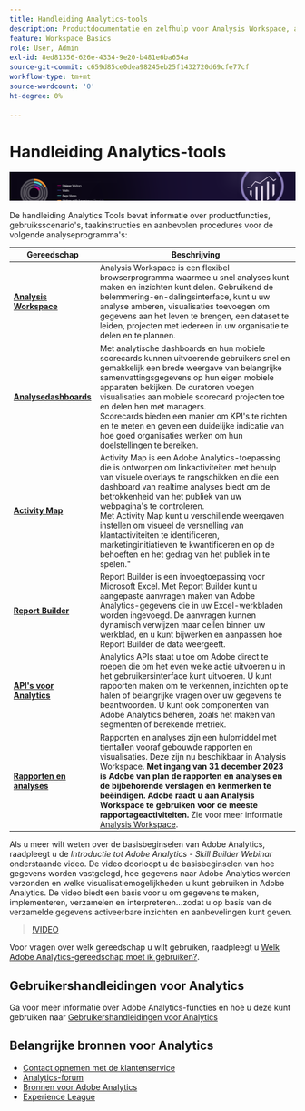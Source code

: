```yaml
---
title: Handleiding Analytics-tools
description: Productdocumentatie en zelfhulp voor Analysis Workspace, analytische dashboards (mobiele app), Activity Map, Report Builder, rapportage-API en rapporten en analyse.
feature: Workspace Basics
role: User, Admin
exl-id: 8ed81356-626e-4334-9e20-b481e6ba654a
source-git-commit: c659d85ce0dea98245eb25f1432720d69cfe77cf
workflow-type: tm+mt
source-wordcount: '0'
ht-degree: 0%

---
```


# Handleiding Analytics-tools

![Banner](../../assets/doc_banner_analyze.png)

De handleiding Analytics Tools bevat informatie over productfuncties, gebruiksscenario&#39;s, taakinstructies en aanbevolen procedures voor de volgende analyseprogramma&#39;s:

| Gereedschap | Beschrijving |
|-----------|----------------|
| **[Analysis Workspace](https://experienceleague.adobe.com/docs/analytics/analyze/analysis-workspace/home.html)** | Analysis Workspace is een flexibel browserprogramma waarmee u snel analyses kunt maken en inzichten kunt delen. Gebruikend de belemmering-en-dalingsinterface, kunt u uw analyse amberen, visualisaties toevoegen om gegevens aan het leven te brengen, een dataset te leiden, projecten met iedereen in uw organisatie te delen en te plannen. |
| **[Analysedashboards](https://experienceleague.adobe.com/docs/analytics/analyze/mobapp/home.html)** | Met analytische dashboards en hun mobiele scorecards kunnen uitvoerende gebruikers snel en gemakkelijk een brede weergave van belangrijke samenvattingsgegevens op hun eigen mobiele apparaten bekijken. De curatoren voegen visualisaties aan mobiele scorecard projecten toe en delen hen met managers.  <br>Scorecards bieden een manier om KPI&#39;s te richten en te meten en geven een duidelijke indicatie van hoe goed organisaties werken om hun doelstellingen te bereiken. |
| **[Activity Map](https://experienceleague.adobe.com/docs/analytics/analyze/activity-map/activity-map.html)** | Activity Map is een Adobe Analytics-toepassing die is ontworpen om linkactiviteiten met behulp van visuele overlays te rangschikken en die een dashboard van realtime analyses biedt om de betrokkenheid van het publiek van uw webpagina&#39;s te controleren. <br>Met Activity Map kunt u verschillende weergaven instellen om visueel de versnelling van klantactiviteiten te identificeren, marketinginitiatieven te kwantificeren en op de behoeften en het gedrag van het publiek in te spelen.&quot; |
| **[Report Builder](https://experienceleague.adobe.com/docs/analytics/analyze/report-builder/home.html)** | Report Builder is een invoegtoepassing voor Microsoft Excel. Met Report Builder kunt u aangepaste aanvragen maken van Adobe Analytics-gegevens die in uw Excel-werkbladen worden ingevoegd. De aanvragen kunnen dynamisch verwijzen maar cellen binnen uw werkblad, en u kunt bijwerken en aanpassen hoe Report Builder de data weergeeft. |
| **[API&#39;s voor Analytics ](https://developer.adobe.com/analytics-apis/docs/2.0/)** | Analytics APIs staat u toe om Adobe direct te roepen die om het even welke actie uitvoeren u in het gebruikersinterface kunt uitvoeren. U kunt rapporten maken om te verkennen, inzichten op te halen of belangrijke vragen over uw gegevens te beantwoorden. U kunt ook componenten van Adobe Analytics beheren, zoals het maken van segmenten of berekende metriek. |
| **[Rapporten en analyses](https://experienceleague.adobe.com/docs/analytics/analyze/reports-analytics/getting-started.html)** | Rapporten en analyses zijn een hulpmiddel met tientallen vooraf gebouwde rapporten en visualisaties. Deze zijn nu beschikbaar in Analysis Workspace. **Met ingang van 31 december 2023 is Adobe van plan de rapporten en analyses en de bijbehorende verslagen en kenmerken te beëindigen. Adobe raadt u aan Analysis Workspace te gebruiken voor de meeste rapportageactiviteiten.** Zie voor meer informatie [Analysis Workspace](https://experienceleague.adobe.com/docs/analytics/analyze/analysis-workspace/home.html). |

Als u meer wilt weten over de basisbeginselen van Adobe Analytics, raadpleegt u de *Introductie tot Adobe Analytics - Skill Builder Webinar* onderstaande video. De video doorloopt u de basisbeginselen van hoe gegevens worden vastgelegd, hoe gegevens naar Adobe Analytics worden verzonden en welke visualisatiemogelijkheden u kunt gebruiken in Adobe Analytics. De video biedt een basis voor u om gegevens te maken, implementeren, verzamelen en interpreteren...zodat u op basis van de verzamelde gegevens activeerbare inzichten en aanbevelingen kunt geven.

>[!VIDEO](https://video.tv.adobe.com/v/27429/?quality=12)

Voor vragen over welk gereedschap u wilt gebruiken, raadpleegt u [Welk Adobe Analytics-gereedschap moet ik gebruiken?](https://experienceleague.adobe.com/docs/analytics/analyze/admin-overview/which-analytics-tool.html).

## Gebruikershandleidingen voor Analytics

Ga voor meer informatie over Adobe Analytics-functies en hoe u deze kunt gebruiken naar [Gebruikershandleidingen voor Analytics](https://experienceleague.adobe.com/docs/analytics.html)

## Belangrijke bronnen voor Analytics

* [Contact opnemen met de klantenservice](https://experienceleague.adobe.com/?support-solution=Analytics&amp;lang=nl#support)
* [Analytics-forum](https://forums.adobe.com/community/experience-cloud/analytics-cloud/analytics)
* [Bronnen voor Adobe Analytics](https://forums.adobe.com/message/10660755)
* [Experience League](https://landing.adobe.com/experience-league/)


